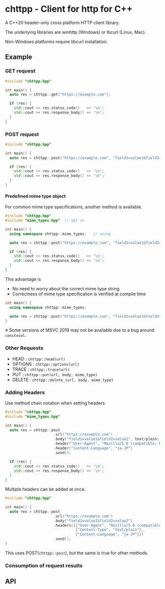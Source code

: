 # chttpp - Client for http for C++

A C++20 header-only cross platform HTTP client library.

The underlying libraries are winhttp (Windows) or lbcurl (Linux, Mac).

Non-Windows platforms require libcurl installation.

## Example

### GET request

```cpp
#include "chttpp.hpp"

int main() {
  auto res = chttpp::get("https://example.com");

  if (res) {
    std::cout << res.status_code()   << '\n';
    std::cout << res.response_body() << '\n';
  }
}
```

### POST request

```cpp
#include "chttpp.hpp"

int main() {
  auto res = chttpp::post("https://example.com", "field1=value1&field2=value2", "text/plain");

  if (res) {
    std::cout << res.status_code()   << '\n';
    std::cout << res.response_body() << '\n';
  }
}
```

#### Predefined mime type object

For common mime type specifications, another method is available.

```cpp
#include "chttpp.hpp"
#include "mime_types.hpp"  // opt in

int main() {
  using namespace chttpp::mime_types;   // using

  auto res = chttpp::post("https://example.com", "field1=value1&field2=value2", text/plain); // Specification by Objects and Operators

  if (res) {
    std::cout << res.status_code()   << '\n';
    std::cout << res.response_body() << '\n';
  }
}
```

This advantage is

- No need to worry about the correct mime type string
- Correctness of mime type specification is verified at compile time

```cpp
int main() {
  using namespace chttpp::mime_types;

  auto res = chttpp::post("https://example.com", "field1=value1&field2=value2", text/mp4); // Compile error!
}
```

※ Some versions of MSVC 2019 may not be available due to a bug around `consteval`.

### Other Requests

- HEAD : `chttpp::head(url)`
- OPTIONS : `chttpp::options(url)`
- TRACE : `chttpp::trace(url)`
- PUT : `chttpp::put(url, body, mime_type)`
- DELETE : `chttpp::delete_(url, body, mime_type)`

### Adding Headers

Use method chain notation when setting headers.

```cpp
#include "chttpp.hpp"
#include "mime_types.hpp"

int main() {
  auto res = chttpp::post
                      .url("https://example.com")
                      .body("field1=value1&field2=value2", text/plain)
                      .header("User-Agent", "Mozilla/5.0 (compatible; MSIE 9.0; Windows Phone OS 7.5; Trident/5.0; IEMobile/9.0)")
                      .header("Content-Language", "ja-JP")
                      .send();

  if (res) {
    std::cout << res.status_code()   << '\n';
    std::cout << res.response_body() << '\n';
  }
}
```

Multiple headers can be added at once.

```cpp
#include "chttpp.hpp"

int main() {
  auto res = chttpp::post
                      .url("https://example.com")
                      .body("field1=value1&field2=value2")
                      .headers({{"User-Agent", "Mozilla/5.0 (compatible; MSIE 9.0; Windows Phone OS 7.5; Trident/5.0; IEMobile/9.0)"},
                                {"Content-Type", "text/plain"},
                                {"Content-Language", "ja-JP"}})
                      .send();
}
```

This uses POST(`chttpp::post`), but the same is true for other methods.

### Consumption of request results

## API
